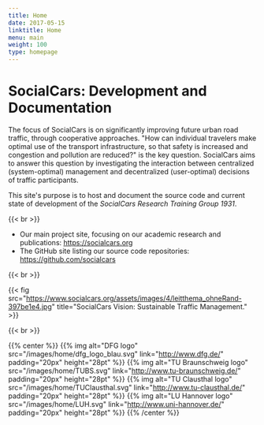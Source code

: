```yaml
---
title: Home
date: 2017-05-15
linktitle: Home
menu: main
weight: 100
type: homepage
---
```


# SocialCars: Development and Documentation

The focus of SocialCars is on significantly improving future urban road traffic, through cooperative approaches.
"How can individual travelers make optimal use of the transport infrastructure, so that safety is increased and congestion and pollution are reduced?" is the key question.
SocialCars aims to answer this question by investigating the interaction between centralized (system-optimal) management and decentralized (user-optimal) decisions of traffic participants.

This site's purpose is to host and document the source code and current state of development of the *SocialCars Research Training Group 1931*.

{{< br >}}

* Our main project site, focusing on our academic research and publications: https://socialcars.org
* The GitHub site listing our source code repositories: https://github.com/socialcars

{{< br >}}

{{< fig src="https://www.socialcars.org/assets/images/4/leitthema_ohneRand-397be1e4.jpg" title="SocialCars Vision: Sustainable Traffic Management." >}}

{{< br >}}

{{% center %}}
{{% img alt="DFG logo" src="/images/home/dfg_logo_blau.svg" link="http://www.dfg.de/" padding="20px" height="28pt" %}}
{{% img alt="TU Braunschweig logo" src="/images/home/TUBS.svg" link="http://www.tu-braunschweig.de/" padding="20px" height="28pt" %}}
{{% img alt="TU Clausthal logo" src="/images/home/TUClausthal.svg" link="http://www.tu-clausthal.de/" padding="20px" height="28pt" %}}
{{% img alt="LU Hannover logo" src="/images/home/LUH.svg" link="http://www.uni-hannover.de/" padding="20px" height="28pt" %}}
{{% /center %}}
